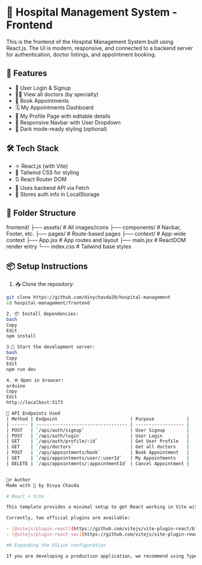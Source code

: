 # 🏥 Hospital Management System - Frontend

This is the frontend of the Hospital Management System built using React.js. The UI is modern, responsive, and connected to a backend server for authentication, doctor listings, and appointment booking.

## 🚀 Features

- 🔐 User Login & Signup
- 👨‍⚕️ View all doctors (by specialty)
- 📅 Book Appointments
- 🗓️ My Appointments Dashboard
- 👤 My Profile Page with editable details
- 🔽 Responsive Navbar with User Dropdown
- 🌙 Dark mode-ready styling (optional)

## 🛠️ Tech Stack

- ⚛️ React.js (with Vite)
- 🎨 Tailwind CSS for styling
- 🔃 React Router DOM
- 🔐 Uses backend API via Fetch
- 💾 Stores auth info in LocalStorage

## 📁 Folder Structure

frontend/
├── assets/ # All images/icons
├── components/ # Navbar, Footer, etc.
├── pages/ # Route-based pages
├── context/ # App-wide context
├── App.jsx # App routes and layout
├── main.jsx # ReactDOM render entry
└── index.css # Tailwind base styles


## 📦 Setup Instructions

1. 📥 Clone the repository:
```bash
git clone https://github.com/divychavda29/hospital-management
cd hospital-management/frontend

2. 📦 Install dependencies:
bash
Copy
Edit
npm install

3.🏃 Start the development server:
bash
Copy
Edit
npm run dev

4. 🌐 Open in browser:
arduino
Copy
Edit
http://localhost:5173

🔗 API Endpoints Used
| Method | Endpoint                           | Purpose            |
| ------ | ---------------------------------- | ------------------ |
| POST   | `/api/auth/signup`                 | User Signup        |
| POST   | `/api/auth/login`                  | User Login         |
| GET    | `/api/auth/profile/:id`            | Get User Profile   |
| GET    | `/api/doctors`                     | Get all doctors    |
| POST   | `/api/appointments/book`           | Book Appointment   |
| GET    | `/api/appointments/user/:userId`   | My Appointments    |
| DELETE | `/api/appointments/:appointmentId` | Cancel Appointment |


🙋‍♂️ Author
Made with 💙 by Divya Chavda

# React + Vite

This template provides a minimal setup to get React working in Vite with HMR and some ESLint rules.

Currently, two official plugins are available:

- [@vitejs/plugin-react](https://github.com/vitejs/vite-plugin-react/blob/main/packages/plugin-react) uses [Babel](https://babeljs.io/) for Fast Refresh
- [@vitejs/plugin-react-swc](https://github.com/vitejs/vite-plugin-react/blob/main/packages/plugin-react-swc) uses [SWC](https://swc.rs/) for Fast Refresh

## Expanding the ESLint configuration

If you are developing a production application, we recommend using TypeScript with type-aware lint rules enabled. Check out the [TS template](https://github.com/vitejs/vite/tree/main/packages/create-vite/template-react-ts) for information on how to integrate TypeScript and [`typescript-eslint`](https://typescript-eslint.io) in your project.
